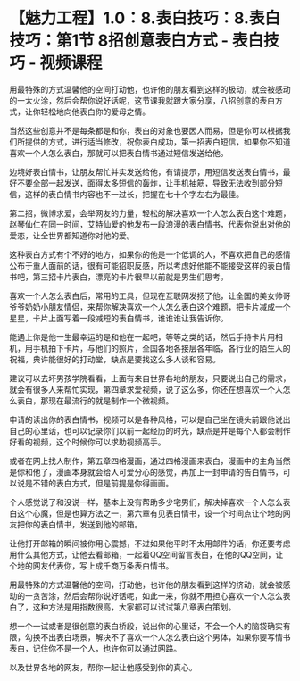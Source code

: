 # 【魅力工程】1.0：8.表白技巧：8.表白技巧：第1节 8招创意表白方式 - 表白技巧 - 视频课程

用最特殊的方式温馨他的空间打动他，也许他的朋友看到这样的极动，就会被感动的一太火涂，然后会帮你说好话呢，这节课我就跟大家分享，八招创意的表白方式，让你轻松地向他表白你的爱母之情。

当然这些创意并不是每条都是和你，表白的对象也要因人而易，但是你可以根据我们所提供的方式，进行适当修改，祝你表白成功，第一招表白短信，如果你不知道喜欢一个人怎么表白，那就可以把表白情书通过短信发送给他。

边境好表白情书，让朋友帮忙并实发送给他，有请提示，用短信发送表白情书，最好不要全部一起发送，面得太多短信的轰炸，让手机抽筋，导致无法收到部分短信，这样的表白情书内容也不一过长，把握在七十个字左右为最佳。

第二招，微博求爱，会举网友的力量，轻松的解决喜欢一个人怎么表白这个难题，赵琴仙仁在同一时间，艾特仙爱的他发布一段浪漫的表白情书，代表你说出对他的爱恋，让全世界都知道你对他的爱。

这种表白方式有个不好的地方，如果你的他是一个低调的人，不喜欢把自己的感情公布于重人面前的话，很有可能招职反感，所以考虑好他能不能接受这样的表白情书吧，第三招卡片表白，漂亮的卡片很早以前就是男生们思考。

喜欢一个人怎么表白后，常用的工具，但现在互联网发扬了他，让全国的美女帅哥爷爷奶奶小朋友情侣，来帮你解决喜欢一个人怎么表白这个难题，把卡片减成一个星星，卡片上面写着一段减短的表白情书，谁谁谁让我告诉你。

能遇上你是他一生最幸运的是和他在一起吧，等等之类的话，然后手持卡片用相机，用手机拍下卡片，与他们的照片，全国各地各接层各年临，各行业的陌生人的祝福，典许能很好的打动堂，缺点是要找这么多人谈和容易。

建议可以去坏男孩学院看看，上面有来自世界各地的朋友，只要说出自己的需求，就会有很多人来帮忙实现，第四章求爱视频，说了这么多，你还在想喜欢一个人怎么表白，那现在最流行的就是制作一个微视频。

申请的读出你的表白情书，视频可以是各种风格，可以是自己坐在镜头前跟他说出自己的心里话，也可以记录你们以前一起经历的时光，缺点是并是每个人都会制作好看的视频，这个时候你可以求助视频高手。

或者在网上找人制作，第五章四格漫画，通过四格漫画来表白，漫画中的主角当然是你和他了，漫画本身就会给人可爱分心的感觉，再加上一封申请的告白情书，可以说是不错的表白方式，但是前提是你得画画。

个人感觉说了和没说一样，基本上没有帮助多少宅男们，解决掉喜欢一个人怎么表白这个心魔，但是也算方法之一，第六章有见表白情书，设一个时间点让个地的网友把你的表白情书，发送到他的邮箱。

让他打开邮箱的瞬间被你用心震撼，不过如果他平时不太用邮件的话，你还要考虑用什么其他方式，让他去看邮箱，一起着QQ空间留言表白，在他的QQ空间，让个地的网友代表你，写上成千商万条表白情书。

用最特殊的方式温馨他的空间，打动他，也许他的朋友看到这样的挤动，就会被感动的一贪苦涂，然后会帮你说好话呢，如此一来，你就不用担心喜欢一个人怎么表白了，这种方法是用指数很高，大家都可以试试第八章表白策划。

想一个一试或者是很创意的表白桥段，说出你的心里话，不会一个人的脑袋确实有限，勾换不出表白场景，解决不了喜欢一个人怎么表白这个男体，如果你要写情书表白，记住你不是一个人，也许你可以通过网路。

以及世界各地的网友，帮你一起让他感受到你的真心。